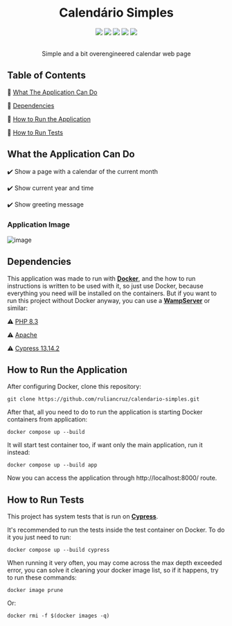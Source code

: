 <div align="center">
  <h1>Calendário Simples</h1>
  <div>
    <img src="https://img.shields.io/static/v1?label=php&message=8.3.0&color=purple&style=for-the-badge&logo=php"/>
    <img src="https://img.shields.io/static/v1?label=cypress&message=13.14.2&color=GREEN&style=for-the-badge&logo=cypress&logoColor=white"/>
    <img src="https://img.shields.io/static/v1?label=tests&message=4&color=green&style=for-the-badge"/>
    <img src="https://img.shields.io/static/v1?label=status&message=finished&color=green&style=for-the-badge"/>
    <img src="https://img.shields.io/static/v1?label=license&message=unlicense&color=green&style=for-the-badge"/>
  </div><br>

  Simple and a bit overengineered calendar web page
</div>


## Table of Contents

:small_blue_diamond: [What The Application Can Do](#what-the-application-can-do)

:small_blue_diamond: [Dependencies](#dependencies)

:small_blue_diamond: [How to Run the Application](#how-to-run-the-application)

:small_blue_diamond: [How to Run Tests](#how-to-run-tests)

## What the Application Can Do

:heavy_check_mark: Show a page with a calendar of the current month

:heavy_check_mark: Show current year and time

:heavy_check_mark: Show greeting message

### Application Image

![image](https://github.com/user-attachments/assets/ceed947c-5ffd-40ed-876e-eb3c8340835a)

## Dependencies

This application was made to run with [**Docker**](https://www.docker.com/), and the how to run instructions is written to be used with it, so just use Docker, because everything you need will be installed on the containers. But if you want to run this project without Docker anyway, you can use a [**WampServer**](https://www.wampserver.com/) or similar:

:warning: [PHP 8.3](https://www.php.net/)

:warning: [Apache](https://www.apache.org/)

:warning: [Cypress 13.14.2](https://www.cypress.io/)

## How to Run the Application

After configuring Docker, clone this repository:

```
git clone https://github.com/ruliancruz/calendario-simples.git
```

After that, all you need to do to run the application is starting Docker containers from application:

```
docker compose up --build
```

It will start test container too, if want only the main application, run it instead:

```
docker compose up --build app
```

Now you can access the application through http://localhost:8000/ route.

## How to Run Tests

This project has system tests that is run on [**Cypress**](https://www.cypress.io/).

It's recommended to run the tests inside the test container on Docker. To do it you just need to run:

```
docker compose up --build cypress
```

When running it very often, you may come across the max depth exceeded error, you can solve it cleaning your docker image list, so if it happens, try to run these commands:

```
docker image prune
```

Or:

```
docker rmi -f $(docker images -q)
```
